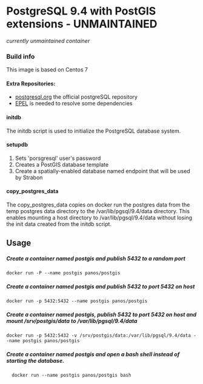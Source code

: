 # PostgreSQL 9.4 with PostGIS extensions - UNMAINTAINED

*currently unmaintained container*

### Build info
This image is based on Centos 7

#### Extra Repositories:
* [postgresql.org](http://yum.postgresql.org/) the official postgreSQL repository
* [EPEL](http://fedoraproject.org/wiki/EPEL) is needed to resolve some dependencies

#### initdb
The initdb script is used to initialize the PostgreSQL database system.

#### setupdb
1. Sets 'porsgresql' user's password
2. Creates a PostGIS database template
3. Create a spatially-enabled database named endpoint that will be used by Strabon

#### copy_postgres_data
The copy_postgres_data copies on docker run the postgres data from the temp postgres data directory to the /var/lib/pgsql/9.4/data directory. 
This enables mounting a host directory to /var/lib/pgsql/9.4/data without losing the init data created from the initdb script.

## Usage
##### Create a container named postgis and publish 5432 to a random port

    docker run -P --name postgis panos/postgis

##### Create a container named postgis and publish 5432 to port 5432 on host

    docker run -p 5432:5432 --name postgis panos/postgis
    
##### Create a container named postgis, publish 5432 to port 5432 on host and mount /srv/postgis/data to /var/lib/pgsql/9.4/data

    docker run -p 5432:5432 -v /srv/postgis/data:/var/lib/pgsql/9.4/data --name postgis panos/postgis

##### Create a container named postgis and open a bash shell instead of starting the database.  

      docker run --name postgis panos/postgis bash
